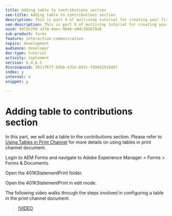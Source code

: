 ```yaml
---
title: Adding table to contributions section
seo-title: Adding table to contributions section
description: This is part 9 of multistep tutorial for creating your first interactive communication document.In this part, we will add a table to the contributions section.
seo-description: This is part 9 of multistep tutorial for creating your first interactive communication document.In this part, we will add a table to the contributions section.
uuid: 9475e769-a3f8-4aec-9b46-e0dc182b78a0
sub-product: forms
feature: interactive-communication
topics: development
audience: developer
doc-type: tutorial
activity: implement
version: 6.4,6.5
discoiquuid: 36c1f67f-b5bb-431e-893c-fd5032918dd7
index: y
internal: n
snippet: y

---
```


# Adding table to contributions section

In this part, we will add a table to the contributions section.
Please refer to [Using Tables in Print Channel](/help/forms/interactive-communications/table-in-print-channel-documents-video-use.md) for more details on using tables in print channel document.

Login to AEM Forms and navigate to Adobe Experience Manager &gt; Forms &gt; Forms & Documents.

Open the 401KStatementPrint folder.

Open the 401KStatementPrint in edit mode.

The following video walks through the steps involved in configuring a table in the print channel document.

>[!VIDEO](https://video.tv.adobe.com/v/22387t1?quality=9)

